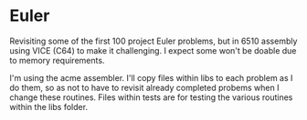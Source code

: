 # Euler
Revisiting some of the first 100 project Euler problems, but in 6510 assembly using VICE (C64) to make it challenging.  I expect some won't be doable due to memory requirements.

I'm using the acme assembler.  I'll copy files within libs to each problem as I do them, so as not to have to revisit already completed probems when I change these routines.  Files within tests are for testing the various routines within the libs folder.
